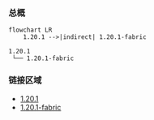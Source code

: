 ### 总概

```mermaid
flowchart LR
    1.20.1 -->|indirect| 1.20.1-fabric
```

```
1.20.1
 └── 1.20.1-fabric
```

### 链接区域

- [1.20.1](/projects/1.20/assets/vanity-helios-pack/vanity_helios)
- [1.20.1-fabric](/projects/1.20-fabric/assets/vanity-helios-pack/vanity_helios)